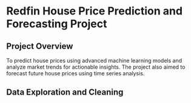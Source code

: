 # Redfin House Price Prediction and Forecasting Project

## Project Overview

To predict house prices using advanced machine learning models and analyze market trends for actionable insights. The project also aimed to forecast future house prices using time series analysis.

## Data Exploration and Cleaning

